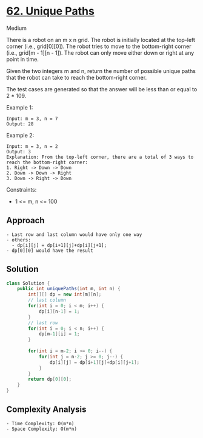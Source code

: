 # [62. Unique Paths](https://leetcode.com/problems/unique-paths/)
Medium


There is a robot on an m x n grid. The robot is initially located at the top-left corner (i.e., grid[0][0]). The robot tries to move to the bottom-right corner (i.e., grid[m - 1][n - 1]). The robot can only move either down or right at any point in time.

Given the two integers m and n, return the number of possible unique paths that the robot can take to reach the bottom-right corner.

The test cases are generated so that the answer will be less than or equal to 2 * 109.

 

Example 1:
```
Input: m = 3, n = 7
Output: 28
```
Example 2:
```
Input: m = 3, n = 2
Output: 3
Explanation: From the top-left corner, there are a total of 3 ways to reach the bottom-right corner:
1. Right -> Down -> Down
2. Down -> Down -> Right
3. Down -> Right -> Down
 ```

Constraints:

- 1 <= m, n <= 100

## Approach
```
- Last row and last column would have only one way
- others:
  - dp[i][j] = dp[i+1][j]+dp[i][j+1];
- dp[0][0] would have the result
```

## Solution
```java
class Solution {
    public int uniquePaths(int m, int n) {
        int[][] dp = new int[m][n];
        // last column
        for(int i = 0; i < m; i++) {
            dp[i][n-1] = 1;
        }
        // last row
        for(int i = 0; i < n; i++) {
            dp[m-1][i] = 1;
        }
        
        for(int i = m-2; i >= 0; i--) {
            for(int j = n-2; j >= 0; j--) {
                dp[i][j] = dp[i+1][j]+dp[i][j+1];
            }
        }
        return dp[0][0];
    }
}
```

## Complexity Analysis
```
- Time Complexity: O(m*n)
- Space Complexity: O(m*n)
```
